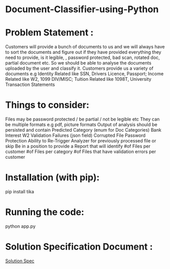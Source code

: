 # Document-Classifier-using-Python

# Problem Statement : 
Customers will provide a bunch of documents to us and we will always have to sort the documents and figure out if they have provided everything they need to provide, is it legible, , password protected, bad scan, rotated doc, partial document etc. So we should be able to analyse the documents uploaded by the user and classify it. Customers provide us a variety of documents e.g Identity Related like SSN, Drivers Licence, Passport; Income Related like W2, 1099 DIV/MISC; Tuition Related like 1098T, University Transaction Statements

# Things to consider:
  Files may be password protected / be partial / not be legible etc
  They can be multiple formats e.g pdf, picture formats
  Output of analysis should be persisted and contain
    Predicted Category (enum for Doc Categories)
    Bank Interest
    W2
  Validation Failures (json field)
  Corrupted File
  Password Protection
  Ability to Re-Trigger Analyzer for previously processed file or skip
  Be in a position to provide a Report that will identify 
  #of Files per customer
  #of Files per category
  #of Files that have validation errors per customer



# Installation (with pip): 
pip install tika


# Running the code: 
python app.py

# Solution Specification Document : 
[Solution Spec](https://docs.google.com/document/d/1REU5DE7MIecbjsOeEqsufoooQIOBIenZxYSAJSykdsc/edit?usp=sharing)

